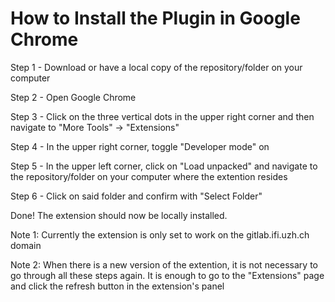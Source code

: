 # How to Install the Plugin in Google Chrome


Step 1 - Download or have a local copy of the repository/folder on your computer

Step 2 - Open Google Chrome

Step 3 - Click on the three vertical dots in the upper right corner and then navigate to "More Tools" -> "Extensions"

Step 4 - In the upper right corner, toggle "Developer mode" on

Step 5 - In the upper left corner, click on "Load unpacked" and navigate to the repository/folder on your computer where the extention resides

Step 6 - Click on said folder and confirm with "Select Folder"

Done! The extension should now be locally installed.

Note 1: Currently the extension is only set to work on the gitlab.ifi.uzh.ch domain

Note 2: When there is a new version of the extention, it is not necessary to go through all these steps again. It is enough to go to the "Extensions" page and click the refresh button in the extension's panel
